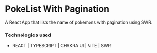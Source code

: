 # PokeList With Pagination

A React App that lists the name of pokemons with pagination using SWR.

### Technologies used
- REACT | TYPESCRIPT | CHAKRA UI | VITE | SWR
